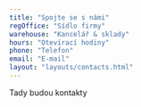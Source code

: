 ```yaml
---
title: "Spojte se s námi"
regOffice: "Sídlo firmy"
warehouse: "Kancelář & sklady"
hours: "Otevírací hodiny"
phone: "Telefon"
email: "E-mail"
layout: "layouts/contacts.html"
---
```


Tady budou kontakty

